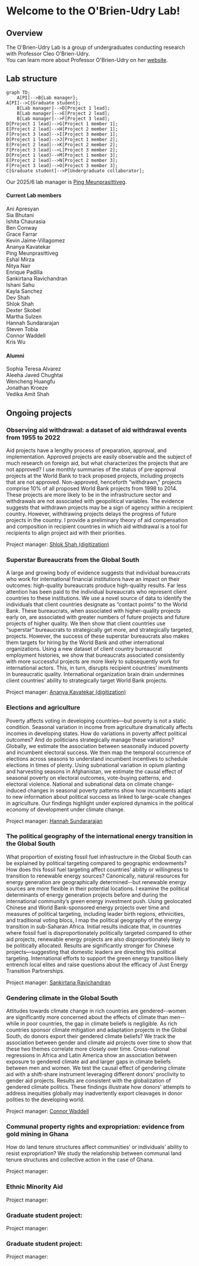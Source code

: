 # Welcome to the O'Brien-Udry Lab!

## Overview

The O'Brien-Udry Lab is a group of undergraduates conducting research with Professor Cleo O'Brien-Udry.                                                                                                             
You can learn more about Professor O'Brien-Udry on her <a href = "http://cobrienudry.github.io/">website</a>. 

## Lab structure

```mermaid
graph TD;
    A[PI]-->B{Lab manager};
A[PI]-->C{Graduate student};
    B[Lab manager]-->D[Project 1 lead];
    B[Lab manager]-->E[Project 2 lead];
    B[Lab manager]-->F[Project 3 lead];
D[Project 1 lead]-->G[Project 1 member 1];
E[Project 2 lead]-->H[Project 2 member 1];
F[Project 3 lead]-->I[Project 3 member 1];
D[Project 1 lead]-->J[Project 1 member 2];
E[Project 2 lead]-->K[Project 2 member 2];
F[Project 3 lead]-->L[Project 3 member 2];
D[Project 1 lead]-->M[Project 1 member 3];
E[Project 2 lead]-->N[Project 2 member 3];
F[Project 3 lead]-->O[Project 3 member 3];
C[Graduate student]-->P[Undergraduate collaborator];

```

Our 2025/6 lab manager is  <a href = "https://www.linkedin.com/in/ping-meunprasittiveg">Ping Meunprasittiveg</a>. 

#### Current Lab members

Ani Apresyan\
Sia Bhutani\
Ishita Chaurasia\
Ben Conway\
Grace Farrar\
Kevin Jaime-Villagomez\
Ananya Kavatekar\
Ping Meunprasittiveg\
Eshal Mirza\
Nitya Nair\
Enrique Padilla\
Sankirtana Ravichandran\
Ishani Sahu\
Kayla Sanchez\
Dev Shah\
Shlok Shah\
Dexter Skobel\
Martha Sulzen\
Hannah Sundararajan\
Steven Tobia\
Connor Waddell\
Kris Wu

#### Alumni

Sophia Teresa Alvarez\
Aleeha Javed Chughtai \
Wencheng Huangfu\
Jonathan Kroeze\
Vedika Amit Shah


## Ongoing projects

### Observing aid withdrawal: a dataset of aid withdrawal events from 1955 to 2022

Aid projects have a lengthy process of preparation, approval, and implementation. Approved projects are easily observable and the subject of much research on foreign aid, but what characterizes the projects that are not approved? I use monthly summaries of the status of pre-approval projects at the World Bank to track proposed projects, including projects that are not approved. Non-approved, henceforth “withdrawn," projects comprise 10% of all proposed World Bank projects from 1998 to 2014. These projects are more likely to be in the infrastructure sector and withdrawals are not associated with geopolitical variables. The evidence suggests that withdrawn projects may be a sign of agency within a recipient country. However, withdrawing projects delays the progress of future projects in the country. I provide a preliminary theory of aid compensation and composition in recipient countries in which aid withdrawal is a tool for recipients to align project aid with their priorities.

Project manager: <a href = "https://in.linkedin.com/in/shlok-shah-1bb601229">Shlok Shah (digitization)</a>

### Superstar Bureaucrats from the Global South

A large and growing body of evidence suggests that individual bureaucrats who work for international financial institutions have an impact on their outcomes: high-quality bureaucrats produce high-quality results. Far less attention has been paid to the individual bureaucrats who represent client countries to these institutions. We use a novel source of data to identify the individuals that client countries designate as “contact points” to the World Bank. These bureaucrats, when associated with higher-quality projects early on, are associated with greater numbers of future projects and future projects of higher quality. We then show that client countries use “superstar” bureaucrats to strategically get more, and strategically targeted, projects. However, the success of these superstar bureaucrats also makes them targets for hiring by the World Bank and other international organizations. Using a new dataset of client country bureaucrat employment histories, we show that bureaucrats associated consistently with more successful projects are more likely to subsequently work for international actors. This, in turn, disrupts  recipient countries’ investments in bureaucratic quality. International organization brain drain undermines client countries’ ability to strategically target World Bank projects. 

Project manager: <a href = "https://www.linkedin.com/in/ananya-kavatekar">Ananya Kavatekar (digitization)</a>

### Elections and agriculture

Poverty affects voting in developing countries—but poverty is not a static condition. Seasonal variation in income from agriculture dramatically affects incomes in developing states. How do variations in poverty affect political outcomes? And do politicians strategically manage these variations? Globally, we estimate the association between seasonally induced poverty and incumbent electoral success. We then map the temporal occurrence of elections across seasons to understand incumbent incentives to schedule elections in times of plenty. Using subnational variation in opium planting and harvesting seasons in Afghanistan, we estimate the causal effect of seasonal poverty on electoral outcomes, vote-buying patterns, and electoral violence. National and subnational data on climate change-induced changes in seasonal poverty patterns show how incumbents adapt to new information about political success as linked to large-scale changes in agriculture. Our findings highlight under explored dynamics in the political economy of development under climate change.

Project manager: <a href = "https://www.linkedin.com/in/hannah-sundararajan">Hannah Sundararajan</a>

### The political geography of the international energy transition in the Global South


What proportion of existing fossil fuel infrastructure in the Global South can be explained by political targeting compared to geographic endowments? How does this fossil fuel targeting affect countries’ ability or willingness to transition to renewable energy sources? Canonically, natural resources for energy generation are geographically determined--but renewable energy sources are more flexible in their potential locations. I examine the political determinants of energy generation projects before and during the international community’s green energy investment push. Using geolocated Chinese and World Bank-sponsored energy projects over time and measures of political targeting, including leader birth regions, ethnicities, and traditional voting blocs, I map the political geography of the energy transition in sub-Saharan Africa. Initial results indicate that, in countries where fossil fuel is disproportionately politically targeted compared to other aid projects, renewable energy projects are also disproportionately likely to be politically allocated.  Results are significantly stronger for Chinese projects—suggesting that domestic leaders are directing this political targeting. International efforts to support the green energy transition likely entrench local elites and raise questions about the efficacy of Just Energy Transition Partnerships.


Project manager: <a href = "https://www.linkedin.com/in/sankirtana-ravichandran-bab4aa290">Sankirtana Ravichandran</a>

### Gendering climate in the Global South

Attitudes towards climate change in rich countries are gendered--women are significantly more concerned about the effects of climate than men--while in poor countries, the gap in climate beliefs is negligible. As rich countries sponsor climate mitigation and adaptation projects in the Global South, do donors export their gendered climate beliefs? We track the association between gender and climate aid projects over time to show that these two themes correlate more closely over time. Cross-national regressions in Africa and Latin America show an association between exposure to gendered climate aid and larger gaps in climate beliefs between men and women. We test the causal effect of gendering climate aid with a shift-share instrument leveraging different donors' proclivity to gender aid projects. Results are consistent with the globalization of gendered climate politics. These findings illustrate how donors' attempts to address inequities globally may inadvertently export cleavages in donor polities to the developing world.

Project manager: <a href = "">Connor Waddell</a>

### Communal property rights and expropriation: evidence from gold mining in Ghana

How do land tenure structures affect communities’ or individuals’ ability to resist expropriation? We study the relationship between communal land tenure structures and collective action in the case of Ghana.

Project manager: <a href = ""> </a>

### Ethnic Minority Aid

Project manager: <a href = ""> </a>

### Graduate student project: 

Project manager: <a href = ""> </a>

### Graduate student project: 

Project manager: <a href = ""> </a>


